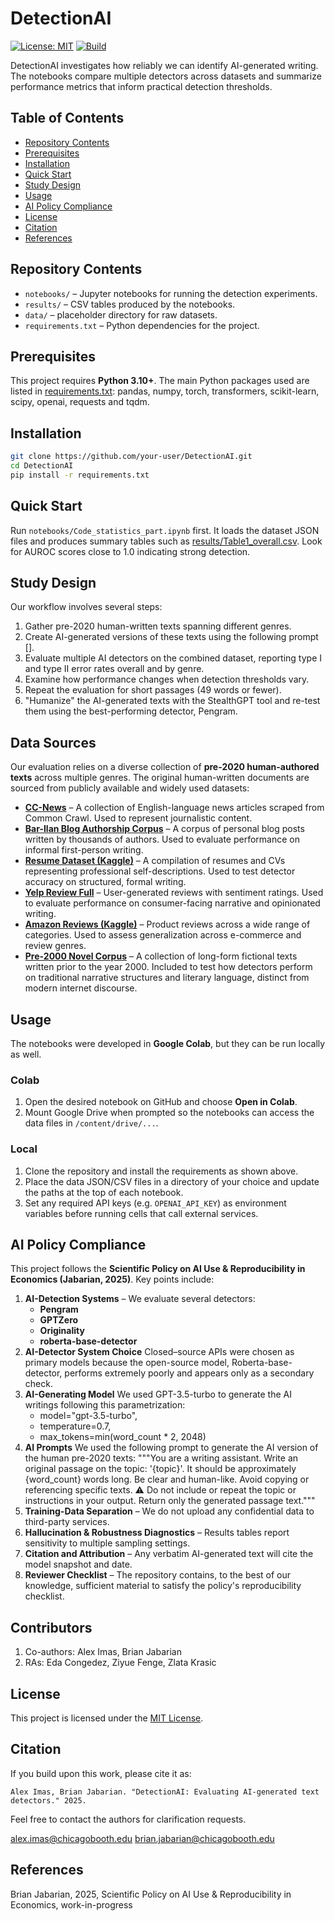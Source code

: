 # DetectionAI

[![License: MIT](https://img.shields.io/badge/License-MIT-blue.svg)](LICENSE)
[![Build](https://img.shields.io/badge/build-passing-brightgreen)](#)

DetectionAI investigates how reliably we can identify AI-generated writing. The notebooks compare multiple detectors across datasets and summarize performance metrics that inform practical detection thresholds.

## Table of Contents
- [Repository Contents](#repository-contents)
- [Prerequisites](#prerequisites)
- [Installation](#installation)
- [Quick Start](#quick-start)
- [Study Design](#study-design)
- [Usage](#usage)
- [AI Policy Compliance](#ai-policy-compliance)
- [License](#license)
- [Citation](#citation)
- [References](#references)

## Repository Contents
- `notebooks/` – Jupyter notebooks for running the detection experiments.
- `results/` – CSV tables produced by the notebooks.
- `data/` – placeholder directory for raw datasets.
- `requirements.txt` – Python dependencies for the project.

## Prerequisites
This project requires **Python 3.10+**. The main Python packages used are listed
in [requirements.txt](requirements.txt): pandas, numpy, torch, transformers,
scikit-learn, scipy, openai, requests and tqdm.

## Installation
```bash
git clone https://github.com/your-user/DetectionAI.git
cd DetectionAI
pip install -r requirements.txt
```

## Quick Start
Run `notebooks/Code_statistics_part.ipynb` first. It loads the dataset JSON files and
produces summary tables such as [results/Table1_overall.csv](results/Table1_overall.csv).
Look for AUROC scores close to 1.0 indicating strong detection.

## Study Design
Our workflow involves several steps:
1. Gather pre-2020 human-written texts spanning different genres.
2. Create AI-generated versions of these texts using the following prompt [].
3. Evaluate multiple AI detectors on the combined dataset, reporting type I and type II error rates overall and by genre.
4. Examine how performance changes when detection thresholds vary.
5. Repeat the evaluation for short passages (49 words or fewer).
6. "Humanize" the AI-generated texts with the StealthGPT tool and re-test them using the best-performing detector, Pengram.


## Data Sources

Our evaluation relies on a diverse collection of **pre-2020 human-authored texts** across multiple genres. The original human-written documents are sourced from publicly available and widely used datasets:

* **[CC-News](https://huggingface.co/datasets/cc_news)** – A collection of English-language news articles scraped from Common Crawl. Used to represent journalistic content.
* **[Bar-Ilan Blog Authorship Corpus](https://huggingface.co/datasets/barilan/blog_authorship_corpus)** – A corpus of personal blog posts written by thousands of authors. Used to evaluate performance on informal first-person writing.
* **[Resume Dataset (Kaggle)](https://www.kaggle.com/datasets/snehaanbhawal/resume-dataset)** – A compilation of resumes and CVs representing professional self-descriptions. Used to test detector accuracy on structured, formal writing.
* **[Yelp Review Full](https://huggingface.co/datasets/Yelp/yelp_review_full)** – User-generated reviews with sentiment ratings. Used to evaluate performance on consumer-facing narrative and opinionated writing.
* **[Amazon Reviews (Kaggle)](https://www.kaggle.com/datasets/kritanjalijain/amazon-reviews)** – Product reviews across a wide range of categories. Used to assess generalization across e-commerce and review genres.
* **[Pre-2000 Novel Corpus](https://github.com/computationalstylistics/100_english_novels/tree/master/corpus)** – A collection of long-form fictional texts written prior to the year 2000. Included to test how detectors perform on traditional narrative structures and literary language, distinct from modern internet discourse.

## Usage
The notebooks were developed in **Google Colab**, but they can be run locally as
well.

### Colab
1. Open the desired notebook on GitHub and choose **Open in Colab**.
2. Mount Google Drive when prompted so the notebooks can access the data files in
   `/content/drive/...`.

### Local
1. Clone the repository and install the requirements as shown above.
2. Place the data JSON/CSV files in a directory of your choice and update the
   paths at the top of each notebook.
3. Set any required API keys (e.g. `OPENAI_API_KEY`) as environment variables
   before running cells that call external services.

## AI Policy Compliance
This project follows the **Scientific Policy on AI Use & Reproducibility in Economics (Jabarian, 2025)**.
Key points include:
1. **AI-Detection Systems** – We evaluate several detectors:
   - **Pengram**
   - **GPTZero**
   - **Originality**
   - **roberta-base-detector** 
2. **AI-Detector System Choice** Closed–source APIs were chosen as primary models because the open-source model, Roberta-base-detector, performs extremely poorly and appears only as a secondary check.
3. **AI-Generating Model** We used GPT-3.5-turbo to generate the AI writings following this parametrization:
   - model="gpt-3.5-turbo",
   - temperature=0.7,
   - max_tokens=min(word_count * 2, 2048)
5. **AI Prompts** We used the following prompt to generate the AI version of the human pre-2020 texts: """You are a writing assistant. Write an original passage on the topic: '{topic}'. It should be approximately {word_count} words long. Be clear and human-like. Avoid copying or referencing specific texts. ⚠️ Do not include or repeat the topic or instructions in your output. Return only the generated passage text."""
6. **Training-Data Separation** – We do not upload any confidential data to third-party services.
7. **Hallucination & Robustness Diagnostics** – Results tables report sensitivity to multiple sampling settings.
8. **Citation and Attribution** – Any verbatim AI-generated text will cite the model snapshot and date.
9. **Reviewer Checklist** – The repository contains, to the best of our knowledge, sufficient material to satisfy the policy's reproducibility checklist.


## Contributors
1. Co-authors: Alex Imas, Brian Jabarian
2. RAs: Eda Congedez, Ziyue Fenge, Zlata Krasic

## License

This project is licensed under the [MIT License](LICENSE).

## Citation
If you build upon this work, please cite it as:

```
Alex Imas, Brian Jabarian. "DetectionAI: Evaluating AI-generated text detectors." 2025.
```

Feel free to contact the authors for clarification requests.

alex.imas@chicagobooth.edu
brian.jabarian@chicagobooth.edu

## References

Brian Jabarian, 2025, Scientific Policy on AI Use & Reproducibility in Economics, work-in-progress

